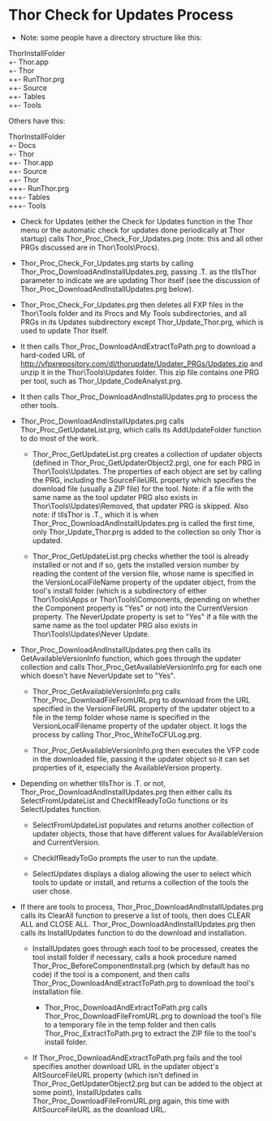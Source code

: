 # Thor Check for Updates Process

* Note: some people have a directory structure like this:

ThorInstallFolder  
  +- Thor.app  
  +- Thor  
     ++- RunThor.prg  
     ++- Source  
     ++- Tables  
     ++- Tools  

Others have this:

ThorInstallFolder  
  +- Docs  
  +- Thor  
     ++- Thor.app  
     ++- Source  
     ++- Thor  
        +++- RunThor.prg  
        +++- Tables  
        +++- Tools

* Check for Updates (either the Check for Updates function in the Thor menu or the automatic check for updates done periodically at Thor startup) calls Thor_Proc_Check_For_Updates.prg (note: this and all other PRGs discussed are in Thor\Tools\Procs).

* Thor_Proc_Check_For_Updates.prg starts by calling Thor_Proc_DownloadAndInstallUpdates.prg, passing .T. as the tlIsThor parameter to indicate we are updating Thor itself (see the discussion of Thor_Proc_DownloadAndInstallUpdates.prg below).

* Thor_Proc_Check_For_Updates.prg then deletes all FXP files in the Thor\Tools folder and its Procs and My Tools subdirectories, and all PRGs in its Updates subdirectory except Thor_Update_Thor.prg, which is used to update Thor itself.

* It then calls Thor_Proc_DownloadAndExtractToPath.prg to download a hard-coded URL of http://vfpxrepository.com/dl/thorupdate/Updater_PRGs/Updates.zip and unzip it in the Thor\Tools\Updates folder. This zip file contains one PRG per tool, such as Thor_Update_CodeAnalyst.prg.

* It then calls Thor_Proc_DownloadAndInstallUpdates.prg to process the other tools.

* Thor_Proc_DownloadAndInstallUpdates.prg calls Thor_Proc_GetUpdateList.prg, which calls its AddUpdateFolder function to do most of the work.

	* Thor_Proc_GetUpdateList.prg creates a collection of updater objects (defined in Thor_Proc_GetUpdaterObject2.prg), one for each PRG in Thor\Tools\Updates. The properties of each object are set by calling the PRG, including the SourceFileURL property which specifies the download file (usually a ZIP file) for the tool. Note: if a file with the same name as the tool updater PRG also exists in Thor\Tools\Updates\Removed, that updater PRG is skipped. Also note: if tlIsThor is .T., which it is when Thor_Proc_DownloadAndInstallUpdates.prg is called the first time, only Thor_Update_Thor.prg is added to the collection so only Thor is updated.

	* Thor_Proc_GetUpdateList.prg checks whether the tool is already installed or not and if so, gets the installed version number by reading the content of the version file, whose name is specified in the VersionLocalFileName property of the updater object, from the tool's install folder (which is a subdirectory of either Thor\Tools\Apps or Thor\Tools\Components, depending on whether the Component property is "Yes" or not) into the CurrentVersion property. The NeverUpdate property is set to "Yes" if a file with the same name as the tool updater PRG also exists in Thor\Tools\Updates\Never Update.

* Thor_Proc_DownloadAndInstallUpdates.prg then calls its GetAvailableVersionInfo function, which goes through the updater collection and calls Thor_Proc_GetAvailableVersionInfo.prg for each one which doesn't have NeverUpdate set to "Yes".

	* Thor_Proc_GetAvailableVersionInfo.prg calls Thor_Proc_DownloadFileFromURL.prg to download from the URL specified in the VersionFileURL property of the updater object to a file in the temp folder whose name is specified in the VersionLocalFilename property of the updater object. It logs the process by calling Thor_Proc_WriteToCFULog.prg.

	* Thor_Proc_GetAvailableVersionInfo.prg then executes the VFP code in the downloaded file, passing it the updater object so it can set properties of it, especially the AvailableVersion property.

* Depending on whether tlIsThor is .T. or not, Thor_Proc_DownloadAndInstallUpdates.prg then either calls its SelectFromUpdateList and CheckIfReadyToGo functions or its SelectUpdates function.

	* SelectFromUpdateList populates and returns another collection of updater objects, those that have different values for AvailableVersion and CurrentVersion.

	* CheckIfReadyToGo prompts the user to run the update.

	* SelectUpdates displays a dialog allowing the user to select which tools to update or install, and returns a collection of the tools the user chose.

* If there are tools to process, Thor_Proc_DownloadAndInstallUpdates.prg calls its ClearAll function to preserve a list of tools, then does CLEAR ALL and CLOSE ALL. Thor_Proc_DownloadAndInstallUpdates.prg then calls its InstallUpdates function to do the download and installation.

	* InstallUpdates goes through each tool to be processed, creates the tool install folder if necessary, calls a hook procedure named Thor_Proc_BeforeComponentInstall.prg (which by default has no code) if the tool is a component, and then calls Thor_Proc_DownloadAndExtractToPath.prg to download the tool's installation file.

		* Thor_Proc_DownloadAndExtractToPath.prg calls Thor_Proc_DownloadFileFromURL.prg to download the tool's file to a temporary file in the temp folder and then calls Thor_Proc_ExtractToPath.prg to extract the ZIP file to the tool's install folder.

	* If Thor_Proc_DownloadAndExtractToPath.prg fails and the tool specifies another download URL in the updater object's AltSourceFileURL property (which isn't defined in Thor_Proc_GetUpdaterObject2.prg but can be added to the object at some point), InstallUpdates calls Thor_Proc_DownloadFileFromURL.prg again, this time with AltSourceFileURL as the download URL.

